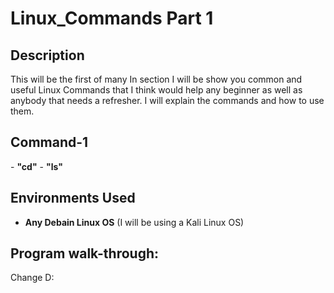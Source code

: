 <h1>Linux_Commands Part 1</h1>

<h2>Description</h2>
This will be the first of many In section I will be show you common and useful Linux Commands that I think would help any beginner as well as anybody that needs a refresher. 
I will explain the commands and how to use them.
<br />

<h2>Command-1</h2>
- <b>"cd"</b> 
- <b>"ls"</b>

<h2>Environments Used </h2>

- <b>Any Debain Linux OS</b> (I will be using a Kali Linux OS)

<h2>Program walk-through:</h2>

<p align="Left">
Change D: <br/>
